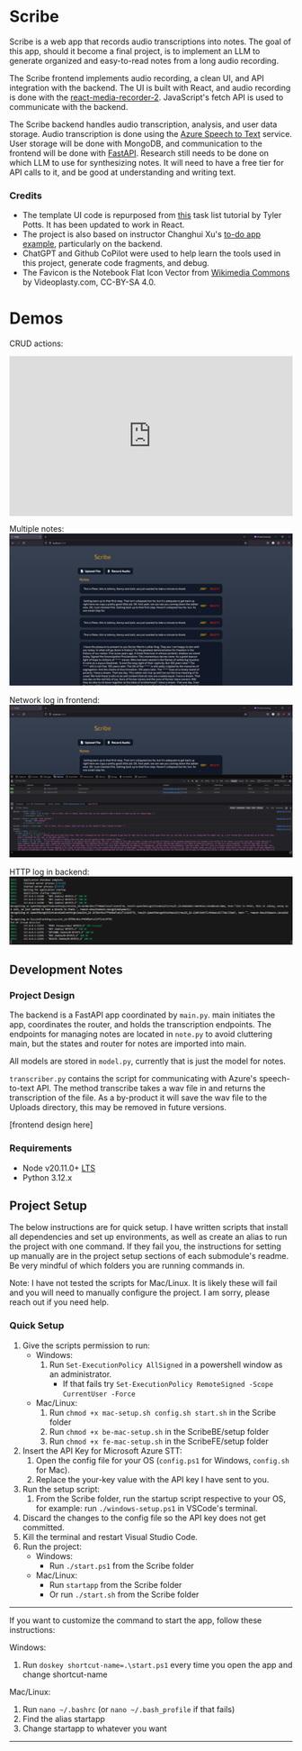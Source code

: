 # Scribe

Scribe is a web app that records audio transcriptions into notes. The goal of this app, should it become a final project, is to implement an LLM to generate organized and easy-to-read notes from a long audio recording.

The Scribe frontend implements audio recording, a clean UI, and API integration with the backend. The UI is built with React, and audio recording is done with the [react-media-recorder-2](https://www.npmjs.com/package/react-media-recorder-2). JavaScript's fetch API is used to communicate with the backend.

The Scribe backend handles audio transcription, analysis, and user data storage. Audio transcription is done using the [Azure Speech to Text](https://learn.microsoft.com/en-us/azure/ai-services/speech-service/speech-to-text) service. User storage will be done with MongoDB, and communication to the frontend will be done with [FastAPI](https://fastapi.tiangolo.com/). Research still needs to be done on which LLM to use for synthesizing notes. It will need to have a free tier for API calls to it, and be good at understanding and writing text.

### Credits

* The template UI code is repurposed from [this](https://www.youtube.com/watch?v=MkESyVB4oUw) task list tutorial by Tyler Potts. It has been updated to work in React. 
* The project is also based on instructor Changhui Xu's [to-do app example](https://github.com/changhuixu/CS3980-2024/tree/main/my_todo_app), particularly on the backend. 
* ChatGPT and Github CoPilot were used to help learn the tools used in this project, generate code fragments, and debug. 
* The Favicon is the Notebook Flat Icon Vector from [Wikimedia Commons](https://commons.wikimedia.org/wiki/File:Notebook_Flat_Icon_Vector.svg) by Videoplasty.com, CC-BY-SA 4.0.

# Demos

CRUD actions:
    <div style="position: relative; padding-bottom: 56.25%; height: 0;"><iframe src="https://www.loom.com/embed/1466ae1d1391430f85811b4509db6963?sid=2d92dc7d-2565-473f-86ab-683af466f3fc" frameborder="0" webkitallowfullscreen mozallowfullscreen allowfullscreen style="position: absolute; top: 0; left: 0; width: 100%; height: 100%;"></iframe></div>

Multiple notes:
    ![](./ScribeFE/screenshots/Multiple_notes.png)

Network log in frontend:
    ![](./ScribeFE/screenshots/Network_log.png)

HTTP log in backend:
    ![](./ScribeFE/screenshots/HTTP_log.png)

## Development Notes

### Project Design

The backend is a FastAPI app coordinated by `main.py`. main initiates the app, coordinates the router, and holds the transcription endpoints. The endpoints for managing notes are located in `note.py` to avoid cluttering main, but the states and router for notes are imported into main. 

All models are stored in `model.py`, currently that is just the model for notes.

`transcriber.py` contains the script for communicating with Azure's speech-to-text API. The method transcribe takes a wav file in and returns the transcription of the file. As a by-product it will save the wav file to the Uploads directory, this may be removed in future versions.

[frontend design here]

### Requirements

* Node v20.11.0+ [LTS](https://nodejs.org/en/)
* Python 3.12.x

## Project Setup

The below instructions are for quick setup. I have written scripts that install all dependencies and set up environments, as well as create an alias to run the project with one command. If they fail you, the instructions for setting up manually are in the project setup sections of each submodule's readme. Be very mindful of which folders you are running commands in.

Note: I have not tested the scripts for Mac/Linux. It is likely these will fail and you will need to manually configure the project. I am sorry, please reach out if you need help.

### Quick Setup

1. Give the scripts permission to run:
    * Windows:
        1. Run ```Set-ExecutionPolicy AllSigned``` in a powershell window as an administrator.
            * If that fails try ```Set-ExecutionPolicy RemoteSigned -Scope CurrentUser -Force```
    * Mac/Linux:
        1. Run ```chmod +x mac-setup.sh config.sh start.sh``` in the Scribe folder
        2. Run ```chmod +x be-mac-setup.sh``` in the ScribeBE/setup folder
        3. Run ```chmod +x fe-mac-setup.sh``` in the ScribeFE/setup folder
2. Insert the API Key for Microsoft Azure STT:
    1. Open the config file for your OS (```config.ps1``` for Windows, ```config.sh``` for Mac).
    2. Replace the your-key value with the API key I have sent to you.
3. Run the setup script:
    1. From the Scribe folder, run the startup script respective to your OS, for example: run ```./windows-setup.ps1``` in VSCode's terminal.
4. Discard the changes to the config file so the API key does not get committed.
5. Kill the terminal and restart Visual Studio Code.
6. Run the project:
    * Windows:
        * Run ```./start.ps1``` from the Scribe folder
    * Mac/Linux:
        * Run ```startapp``` from the Scribe folder
        * Or run ```./start.sh``` from the Scribe folder

___
If you want to customize the command to start the app, follow these instructions:

Windows:
1. Run ```doskey shortcut-name=.\start.ps1``` every time you open the app and change shortcut-name

Mac/Linux:
1. Run ```nano ~/.bashrc``` (or ```nano ~/.bash_profile``` if that fails)
2. Find the alias startapp
3. Change startapp to whatever you want
___

